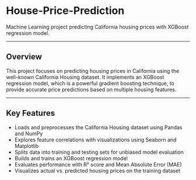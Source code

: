 # House-Price-Prediction

Machine Learning project predicting California housing prices with XGBoost regression model.

---

## Overview

This project focuses on predicting housing prices in California using the well-known California Housing dataset. It implements an XGBoost regression model, which is a powerful gradient boosting technique, to provide accurate price predictions based on multiple housing features.

---

## Key Features

- Loads and preprocesses the California Housing dataset using Pandas and NumPy  
- Explores feature correlations with visualizations using Seaborn and Matplotlib  
- Splits data into training and testing sets for unbiased model evaluation  
- Builds and trains an XGBoost regression model  
- Evaluates performance with R² score and Mean Absolute Error (MAE)  
- Visualizes actual vs. predicted housing prices on the training dataset

